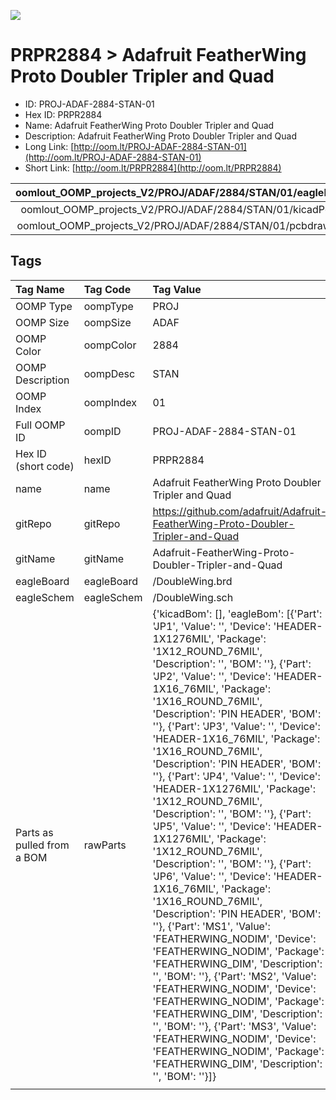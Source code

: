 


  
![][im]
# PRPR2884 > Adafruit FeatherWing Proto Doubler Tripler and Quad

- ID: PROJ-ADAF-2884-STAN-01
- Hex ID: PRPR2884
- Name: Adafruit FeatherWing Proto Doubler Tripler and Quad
- Description: Adafruit FeatherWing Proto Doubler Tripler and Quad
- Long Link: [http://oom.lt/PROJ-ADAF-2884-STAN-01](http://oom.lt/PROJ-ADAF-2884-STAN-01)
- Short Link: [http://oom.lt/PRPR2884](http://oom.lt/PRPR2884)
  

|oomlout_OOMP_projects_V2/PROJ/ADAF/2884/STAN/01/eagleImage.png|oomlout_OOMP_projects_V2/PROJ/ADAF/2884/STAN/01/eagleSchemImage.png|oomlout_OOMP_projects_V2/PROJ/ADAF/2884/STAN/01/kicadPcb3dFront.png|oomlout_OOMP_projects_V2/PROJ/ADAF/2884/STAN/01/kicadPcb3dBack.png|
| :---: | :---: | :---: | :---: |
|oomlout_OOMP_projects_V2/PROJ/ADAF/2884/STAN/01/kicadPcb3d.png|oomlout_OOMP_projects_V2/PROJ/ADAF/2884/STAN/01/bomBack.png|oomlout_OOMP_projects_V2/PROJ/ADAF/2884/STAN/01/bomFront.png|oomlout_OOMP_projects_V2/PROJ/ADAF/2884/STAN/01/pcbdraw.svg|
|oomlout_OOMP_projects_V2/PROJ/ADAF/2884/STAN/01/pcbdrawBack.svg||||

## Tags
  

|Tag Name|Tag Code|Tag Value|
| :--- | :--- | :--- |
|OOMP Type|oompType|PROJ|
|OOMP Size|oompSize|ADAF|
|OOMP Color|oompColor|2884|
|OOMP Description|oompDesc|STAN|
|OOMP Index|oompIndex|01|
|Full OOMP ID|oompID|PROJ-ADAF-2884-STAN-01|
|Hex ID (short code)|hexID|PRPR2884|
|name|name|Adafruit FeatherWing Proto Doubler Tripler and Quad|
|gitRepo|gitRepo|https://github.com/adafruit/Adafruit-FeatherWing-Proto-Doubler-Tripler-and-Quad|
|gitName|gitName|Adafruit-FeatherWing-Proto-Doubler-Tripler-and-Quad|
|eagleBoard|eagleBoard|/DoubleWing.brd|
|eagleSchem|eagleSchem|/DoubleWing.sch|
|Parts as pulled from a BOM|rawParts|{'kicadBom': [], 'eagleBom': [{'Part': 'JP1', 'Value': '', 'Device': 'HEADER-1X1276MIL', 'Package': '1X12_ROUND_76MIL', 'Description': '', 'BOM': ''}, {'Part': 'JP2', 'Value': '', 'Device': 'HEADER-1X16_76MIL', 'Package': '1X16_ROUND_76MIL', 'Description': 'PIN HEADER', 'BOM': ''}, {'Part': 'JP3', 'Value': '', 'Device': 'HEADER-1X16_76MIL', 'Package': '1X16_ROUND_76MIL', 'Description': 'PIN HEADER', 'BOM': ''}, {'Part': 'JP4', 'Value': '', 'Device': 'HEADER-1X1276MIL', 'Package': '1X12_ROUND_76MIL', 'Description': '', 'BOM': ''}, {'Part': 'JP5', 'Value': '', 'Device': 'HEADER-1X1276MIL', 'Package': '1X12_ROUND_76MIL', 'Description': '', 'BOM': ''}, {'Part': 'JP6', 'Value': '', 'Device': 'HEADER-1X16_76MIL', 'Package': '1X16_ROUND_76MIL', 'Description': 'PIN HEADER', 'BOM': ''}, {'Part': 'MS1', 'Value': 'FEATHERWING_NODIM', 'Device': 'FEATHERWING_NODIM', 'Package': 'FEATHERWING_DIM', 'Description': '', 'BOM': ''}, {'Part': 'MS2', 'Value': 'FEATHERWING_NODIM', 'Device': 'FEATHERWING_NODIM', 'Package': 'FEATHERWING_DIM', 'Description': '', 'BOM': ''}, {'Part': 'MS3', 'Value': 'FEATHERWING_NODIM', 'Device': 'FEATHERWING_NODIM', 'Package': 'FEATHERWING_DIM', 'Description': '', 'BOM': ''}]}|
||||



[im]: PROJ/ADAF/2884/STAN/01/kicadPcb3d_450.png
